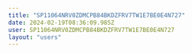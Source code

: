```yaml
---
title: "SP11064NRV0ZDMCPB84BKDZFRV7TW1E7BE0E4N727"
date: 2024-02-19T08:36:09.985Z
user: SP11064NRV0ZDMCPB84BKDZFRV7TW1E7BE0E4N727
layout: "users"
---
```

    